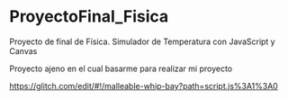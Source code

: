 # ProyectoFinal_Fisica
Proyecto de final de Física. Simulador de Temperatura con JavaScript y Canvas


Proyecto ajeno en el cual basarme para realizar mi proyecto

https://glitch.com/edit/#!/malleable-whip-bay?path=script.js%3A1%3A0
